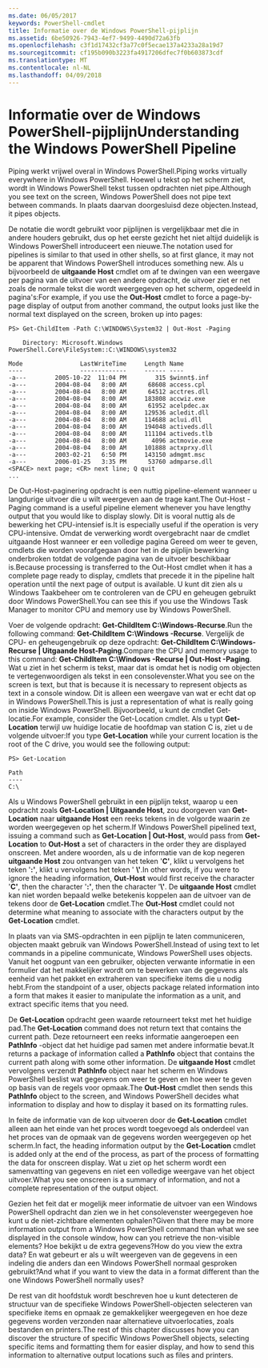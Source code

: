 ```yaml
---
ms.date: 06/05/2017
keywords: PowerShell-cmdlet
title: Informatie over de Windows PowerShell-pijplijn
ms.assetid: 6be50926-7943-4ef7-9499-4490d72a63fb
ms.openlocfilehash: c3f1d17432cf3a77c0f5ecae137a4233a28a19d7
ms.sourcegitcommit: cf195b090b3223fa4917206dfec7f0b603873cdf
ms.translationtype: MT
ms.contentlocale: nl-NL
ms.lasthandoff: 04/09/2018
---
```

# <a name="understanding-the-windows-powershell-pipeline"></a><span data-ttu-id="8812f-103">Informatie over de Windows PowerShell-pijplijn</span><span class="sxs-lookup"><span data-stu-id="8812f-103">Understanding the Windows PowerShell Pipeline</span></span>
<span data-ttu-id="8812f-104">Piping werkt vrijwel overal in Windows PowerShell.</span><span class="sxs-lookup"><span data-stu-id="8812f-104">Piping works virtually everywhere in Windows PowerShell.</span></span> <span data-ttu-id="8812f-105">Hoewel u tekst op het scherm ziet, wordt in Windows PowerShell tekst tussen opdrachten niet pipe.</span><span class="sxs-lookup"><span data-stu-id="8812f-105">Although you see text on the screen, Windows PowerShell does not pipe text between commands.</span></span> <span data-ttu-id="8812f-106">In plaats daarvan doorgesluisd deze objecten.</span><span class="sxs-lookup"><span data-stu-id="8812f-106">Instead, it pipes objects.</span></span>

<span data-ttu-id="8812f-107">De notatie die wordt gebruikt voor pijplijnen is vergelijkbaar met die in andere houders gebruikt, dus op het eerste gezicht het niet altijd duidelijk is Windows PowerShell introduceert een nieuwe.</span><span class="sxs-lookup"><span data-stu-id="8812f-107">The notation used for pipelines is similar to that used in other shells, so at first glance, it may not be apparent that Windows PowerShell introduces something new.</span></span> <span data-ttu-id="8812f-108">Als u bijvoorbeeld de **uitgaande Host** cmdlet om af te dwingen van een weergave per pagina van de uitvoer van een andere opdracht, de uitvoer ziet er net zoals de normale tekst die wordt weergegeven op het scherm, opgedeeld in pagina's:</span><span class="sxs-lookup"><span data-stu-id="8812f-108">For example, if you use the **Out-Host** cmdlet to force a page-by-page display of output from another command, the output looks just like the normal text displayed on the screen, broken up into pages:</span></span>

```
PS> Get-ChildItem -Path C:\WINDOWS\System32 | Out-Host -Paging

    Directory: Microsoft.Windows PowerShell.Core\FileSystem::C:\WINDOWS\system32

Mode                LastWriteTime     Length Name
----                -------------     ------ ----
-a---        2005-10-22  11:04 PM        315 $winnt$.inf
-a---        2004-08-04   8:00 AM      68608 access.cpl
-a---        2004-08-04   8:00 AM      64512 acctres.dll
-a---        2004-08-04   8:00 AM     183808 accwiz.exe
-a---        2004-08-04   8:00 AM      61952 acelpdec.ax
-a---        2004-08-04   8:00 AM     129536 acledit.dll
-a---        2004-08-04   8:00 AM     114688 aclui.dll
-a---        2004-08-04   8:00 AM     194048 activeds.dll
-a---        2004-08-04   8:00 AM     111104 activeds.tlb
-a---        2004-08-04   8:00 AM       4096 actmovie.exe
-a---        2004-08-04   8:00 AM     101888 actxprxy.dll
-a---        2003-02-21   6:50 PM     143150 admgmt.msc
-a---        2006-01-25   3:35 PM      53760 admparse.dll
<SPACE> next page; <CR> next line; Q quit
...
```

<span data-ttu-id="8812f-109">De Out-Host-paginering opdracht is een nuttig pipeline-element wanneer u langdurige uitvoer die u wilt weergeven aan de trage kant.</span><span class="sxs-lookup"><span data-stu-id="8812f-109">The Out-Host -Paging command is a useful pipeline element whenever you have lengthy output that you would like to display slowly.</span></span> <span data-ttu-id="8812f-110">Dit is vooral nuttig als de bewerking het CPU-intensief is.</span><span class="sxs-lookup"><span data-stu-id="8812f-110">It is especially useful if the operation is very CPU-intensive.</span></span> <span data-ttu-id="8812f-111">Omdat de verwerking wordt overgebracht naar de cmdlet uitgaande Host wanneer er een volledige pagina Gereed om weer te geven, cmdlets die worden voorafgegaan door het in de pijplijn bewerking onderbroken totdat de volgende pagina van de uitvoer beschikbaar is.</span><span class="sxs-lookup"><span data-stu-id="8812f-111">Because processing is transferred to the Out-Host cmdlet when it has a complete page ready to display, cmdlets that precede it in the pipeline halt operation until the next page of output is available.</span></span> <span data-ttu-id="8812f-112">U kunt dit zien als u Windows Taakbeheer om te controleren van de CPU en geheugen gebruikt door Windows PowerShell.</span><span class="sxs-lookup"><span data-stu-id="8812f-112">You can see this if you use the Windows Task Manager to monitor CPU and memory use by Windows PowerShell.</span></span>

<span data-ttu-id="8812f-113">Voer de volgende opdracht: **Get-ChildItem C:\\Windows-Recurse**.</span><span class="sxs-lookup"><span data-stu-id="8812f-113">Run the following command: **Get-ChildItem C:\\Windows -Recurse**.</span></span> <span data-ttu-id="8812f-114">Vergelijk de CPU- en geheugengebruik op deze opdracht: **Get-ChildItem C:\\Windows-Recurse | Uitgaande Host-Paging**.</span><span class="sxs-lookup"><span data-stu-id="8812f-114">Compare the CPU and memory usage to this command: **Get-ChildItem C:\\Windows -Recurse | Out-Host -Paging**.</span></span> <span data-ttu-id="8812f-115">Wat u ziet in het scherm is tekst, maar dat is omdat het is nodig om objecten te vertegenwoordigen als tekst in een consolevenster.</span><span class="sxs-lookup"><span data-stu-id="8812f-115">What you see on the screen is text, but that is because it is necessary to represent objects as text in a console window.</span></span> <span data-ttu-id="8812f-116">Dit is alleen een weergave van wat er echt dat op in Windows PowerShell.</span><span class="sxs-lookup"><span data-stu-id="8812f-116">This is just a representation of what is really going on inside Windows PowerShell.</span></span> <span data-ttu-id="8812f-117">Bijvoorbeeld, u kunt de cmdlet Get-locatie.</span><span class="sxs-lookup"><span data-stu-id="8812f-117">For example, consider the Get-Location cmdlet.</span></span> <span data-ttu-id="8812f-118">Als u typt **Get-Location** terwijl uw huidige locatie de hoofdmap van station C is, ziet u de volgende uitvoer:</span><span class="sxs-lookup"><span data-stu-id="8812f-118">If you type **Get-Location** while your current location is the root of the C drive, you would see the following output:</span></span>

```
PS> Get-Location

Path
----
C:\
```

<span data-ttu-id="8812f-119">Als u Windows PowerShell gebruikt in een pijplijn tekst, waarop u een opdracht zoals **Get-Location | Uitgaande Host**, zou doorgeven van **Get-Location** naar **uitgaande Host** een reeks tekens in de volgorde waarin ze worden weergegeven op het scherm.</span><span class="sxs-lookup"><span data-stu-id="8812f-119">If Windows PowerShell pipelined text, issuing a command such as **Get-Location | Out-Host**, would pass from **Get-Location** to **Out-Host** a set of characters in the order they are displayed onscreen.</span></span> <span data-ttu-id="8812f-120">Met andere woorden, als u de informatie van de kop negeren **uitgaande Host** zou ontvangen van het teken '**C'**, klikt u vervolgens het teken '**:'**, klikt u vervolgens het teken ' **\\'**.</span><span class="sxs-lookup"><span data-stu-id="8812f-120">In other words, if you were to ignore the heading information, **Out-Host** would first receive the character '**C'**, then the character '**:'**, then the character '**\\'**.</span></span> <span data-ttu-id="8812f-121">De **uitgaande Host** cmdlet kan niet worden bepaald welke betekenis koppelen aan de uitvoer van de tekens door de **Get-Location** cmdlet.</span><span class="sxs-lookup"><span data-stu-id="8812f-121">The **Out-Host** cmdlet could not determine what meaning to associate with the characters output by the **Get-Location** cmdlet.</span></span>

<span data-ttu-id="8812f-122">In plaats van via SMS-opdrachten in een pijplijn te laten communiceren, objecten maakt gebruik van Windows PowerShell.</span><span class="sxs-lookup"><span data-stu-id="8812f-122">Instead of using text to let commands in a pipeline communicate, Windows PowerShell uses objects.</span></span> <span data-ttu-id="8812f-123">Vanuit het oogpunt van een gebruiker, objecten verwante informatie in een formulier dat het makkelijker wordt om te bewerken van de gegevens als eenheid van het pakket en extraheren van specifieke items die u nodig hebt.</span><span class="sxs-lookup"><span data-stu-id="8812f-123">From the standpoint of a user, objects package related information into a form that makes it easier to manipulate the information as a unit, and extract specific items that you need.</span></span>

<span data-ttu-id="8812f-124">De **Get-Location** opdracht geen waarde retourneert tekst met het huidige pad.</span><span class="sxs-lookup"><span data-stu-id="8812f-124">The **Get-Location** command does not return text that contains the current path.</span></span> <span data-ttu-id="8812f-125">Deze retourneert een reeks informatie aangeroepen een **PathInfo** -object dat het huidige pad samen met andere informatie bevat.</span><span class="sxs-lookup"><span data-stu-id="8812f-125">It returns a package of information called a **PathInfo** object that contains the current path along with some other information.</span></span> <span data-ttu-id="8812f-126">De **uitgaande Host** cmdlet vervolgens verzendt **PathInfo** object naar het scherm en Windows PowerShell beslist wat gegevens om weer te geven en hoe weer te geven op basis van de regels voor opmaak.</span><span class="sxs-lookup"><span data-stu-id="8812f-126">The **Out-Host** cmdlet then sends this **PathInfo** object to the screen, and Windows PowerShell decides what information to display and how to display it based on its formatting rules.</span></span>

<span data-ttu-id="8812f-127">In feite de informatie van de kop uitvoeren door de **Get-Location** cmdlet alleen aan het einde van het proces wordt toegevoegd als onderdeel van het proces van de opmaak van de gegevens worden weergegeven op het scherm.</span><span class="sxs-lookup"><span data-stu-id="8812f-127">In fact, the heading information output by the **Get-Location** cmdlet is added only at the end of the process, as part of the process of formatting the data for onscreen display.</span></span> <span data-ttu-id="8812f-128">Wat u ziet op het scherm wordt een samenvatting van gegevens en niet een volledige weergave van het object uitvoer.</span><span class="sxs-lookup"><span data-stu-id="8812f-128">What you see onscreen is a summary of information, and not a complete representation of the output object.</span></span>

<span data-ttu-id="8812f-129">Gezien het feit dat er mogelijk meer informatie de uitvoer van een Windows PowerShell opdracht dan zien we in het consolevenster weergegeven hoe kunt u de niet-zichtbare elementen ophalen?</span><span class="sxs-lookup"><span data-stu-id="8812f-129">Given that there may be more information output from a Windows PowerShell command than what we see displayed in the console window, how can you retrieve the non-visible elements?</span></span> <span data-ttu-id="8812f-130">Hoe bekijkt u de extra gegevens?</span><span class="sxs-lookup"><span data-stu-id="8812f-130">How do you view the extra data?</span></span> <span data-ttu-id="8812f-131">En wat gebeurt er als u wilt weergeven van de gegevens in een indeling die anders dan een Windows PowerShell normaal gesproken gebruikt?</span><span class="sxs-lookup"><span data-stu-id="8812f-131">And what if you want to view the data in a format different than the one Windows PowerShell normally uses?</span></span>

<span data-ttu-id="8812f-132">De rest van dit hoofdstuk wordt beschreven hoe u kunt detecteren de structuur van de specifieke Windows PowerShell-objecten selecteren van specifieke items en opmaak ze gemakkelijker weergegeven en hoe deze gegevens worden verzonden naar alternatieve uitvoerlocaties, zoals bestanden en printers.</span><span class="sxs-lookup"><span data-stu-id="8812f-132">The rest of this chapter discusses how you can discover the structure of specific Windows PowerShell objects, selecting specific items and formatting them for easier display, and how to send this information to alternative output locations such as files and printers.</span></span>